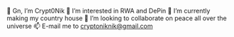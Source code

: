 👋 Gn, I’m Crypt0Nik
👀 I’m interested in RWA and DePin
🌱 I’m currently making my country house
💞️ I’m looking to collaborate on peace all over the universe
📫 E-mail me to cryptoniknik@gmail.com
